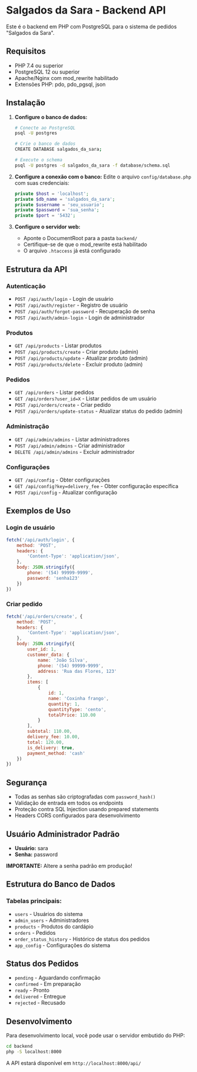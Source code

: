 # Salgados da Sara - Backend API

Este é o backend em PHP com PostgreSQL para o sistema de pedidos "Salgados da Sara".

## Requisitos

- PHP 7.4 ou superior
- PostgreSQL 12 ou superior
- Apache/Nginx com mod_rewrite habilitado
- Extensões PHP: pdo, pdo_pgsql, json

## Instalação

1. **Configure o banco de dados:**
   ```bash
   # Conecte ao PostgreSQL
   psql -U postgres
   
   # Crie o banco de dados
   CREATE DATABASE salgados_da_sara;
   
   # Execute o schema
   psql -U postgres -d salgados_da_sara -f database/schema.sql
   ```

2. **Configure a conexão com o banco:**
   Edite o arquivo `config/database.php` com suas credenciais:
   ```php
   private $host = 'localhost';
   private $db_name = 'salgados_da_sara';
   private $username = 'seu_usuario';
   private $password = 'sua_senha';
   private $port = '5432';
   ```

3. **Configure o servidor web:**
   - Aponte o DocumentRoot para a pasta `backend/`
   - Certifique-se de que o mod_rewrite está habilitado
   - O arquivo `.htaccess` já está configurado

## Estrutura da API

### Autenticação

- `POST /api/auth/login` - Login de usuário
- `POST /api/auth/register` - Registro de usuário
- `POST /api/auth/forgot-password` - Recuperação de senha
- `POST /api/auth/admin-login` - Login de administrador

### Produtos

- `GET /api/products` - Listar produtos
- `POST /api/products/create` - Criar produto (admin)
- `POST /api/products/update` - Atualizar produto (admin)
- `POST /api/products/delete` - Excluir produto (admin)

### Pedidos

- `GET /api/orders` - Listar pedidos
- `GET /api/orders?user_id=X` - Listar pedidos de um usuário
- `POST /api/orders/create` - Criar pedido
- `POST /api/orders/update-status` - Atualizar status do pedido (admin)

### Administração

- `GET /api/admin/admins` - Listar administradores
- `POST /api/admin/admins` - Criar administrador
- `DELETE /api/admin/admins` - Excluir administrador

### Configurações

- `GET /api/config` - Obter configurações
- `GET /api/config?key=delivery_fee` - Obter configuração específica
- `POST /api/config` - Atualizar configuração

## Exemplos de Uso

### Login de usuário
```javascript
fetch('/api/auth/login', {
    method: 'POST',
    headers: {
        'Content-Type': 'application/json',
    },
    body: JSON.stringify({
        phone: '(54) 99999-9999',
        password: 'senha123'
    })
})
```

### Criar pedido
```javascript
fetch('/api/orders/create', {
    method: 'POST',
    headers: {
        'Content-Type': 'application/json',
    },
    body: JSON.stringify({
        user_id: 1,
        customer_data: {
            name: 'João Silva',
            phone: '(54) 99999-9999',
            address: 'Rua das Flores, 123'
        },
        items: [
            {
                id: 1,
                name: 'Coxinha frango',
                quantity: 1,
                quantityType: 'cento',
                totalPrice: 110.00
            }
        ],
        subtotal: 110.00,
        delivery_fee: 10.00,
        total: 120.00,
        is_delivery: true,
        payment_method: 'cash'
    })
})
```

## Segurança

- Todas as senhas são criptografadas com `password_hash()`
- Validação de entrada em todos os endpoints
- Proteção contra SQL Injection usando prepared statements
- Headers CORS configurados para desenvolvimento

## Usuário Administrador Padrão

- **Usuário:** sara
- **Senha:** password

**IMPORTANTE:** Altere a senha padrão em produção!

## Estrutura do Banco de Dados

### Tabelas principais:
- `users` - Usuários do sistema
- `admin_users` - Administradores
- `products` - Produtos do cardápio
- `orders` - Pedidos
- `order_status_history` - Histórico de status dos pedidos
- `app_config` - Configurações do sistema

## Status dos Pedidos

- `pending` - Aguardando confirmação
- `confirmed` - Em preparação
- `ready` - Pronto
- `delivered` - Entregue
- `rejected` - Recusado

## Desenvolvimento

Para desenvolvimento local, você pode usar o servidor embutido do PHP:

```bash
cd backend
php -S localhost:8000
```

A API estará disponível em `http://localhost:8000/api/`